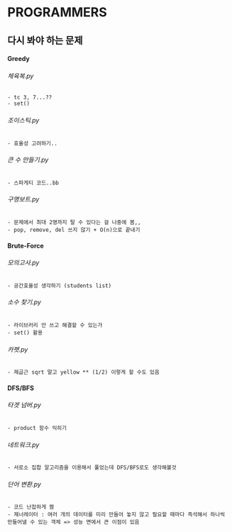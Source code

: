 # PROGRAMMERS

## 다시 봐야 하는 문제

#### Greedy

###### 체육복.py

    - tc 3, 7...??
    - set()

###### 조이스틱.py

    - 효율성 고려하기..

###### 큰 수 만들기.py

    - 스파게티 코드..bb

###### 구명보트.py

    - 문제에서 최대 2명까지 탈 수 있다는 걸 나중에 봄,,
    - pop, remove, del 쓰지 않기 + O(n)으로 끝내기

#### Brute-Force

###### 모의고사.py

    - 공간효율성 생각하기 (students list)

###### 소수 찾기.py

    - 라이브러리 안 쓰고 해결할 수 있는가
    - set() 활용

###### 카펫.py

    - 제곱근 sqrt 말고 yellow ** (1/2) 이렇게 할 수도 있음

#### DFS/BFS

###### 타겟 넘버.py

    - product 함수 익히기

###### 네트워크.py

    - 서로소 집합 알고리즘을 이용해서 풀었는데 DFS/BFS로도 생각해볼것

###### 단어 변환.py

    - 코드 난잡하게 짬
    - 제너레이터 : 여러 개의 데이터를 미리 만들어 놓지 않고 필요할 때마다 즉석해서 하나씩 만들어낼 수 있는 객체 => 성능 면에서 큰 이점이 있음
